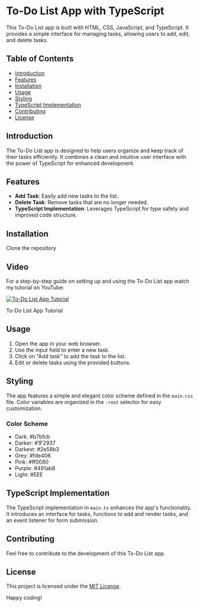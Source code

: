 # To-Do List App with TypeScript

This To-Do List app is built with HTML, CSS, JavaScript, and TypeScript. It provides a simple interface for managing tasks, allowing users to add, edit, and delete tasks.

## Table of Contents

- [Introduction](#introduction)
- [Features](#features)
- [Installation](#installation)
- [Usage](#usage)
- [Styling](#styling)
- [TypeScript Implementation](#typescript-implementation)
- [Contributing](#contributing)
- [License](#license)

## Introduction

The To-Do List app is designed to help users organize and keep track of their tasks efficiently. It combines a clean and intuitive user interface with the power of TypeScript for enhanced development.

## Features

- **Add Task**: Easily add new tasks to the list.
- **Delete Task**: Remove tasks that are no longer needed.
- **TypeScript Implementation**: Leverages TypeScript for type safety and improved code structure.

## Installation

Clone the repository


## Video 
For a step-by-step guide on setting up and using the To-Do List app watch my tutorial on YouTube:

[![To-Do List App Tutorial](https://img.youtube.com/vi/YOUR_YOUTUBE_VIDEO_ID/0.jpg)](https://www.youtube.com/watch?v=YOUR_YOUTUBE_VIDEO_ID)

To-Do List App Tutorial


## Usage

1. Open the app in your web browser.
2. Use the input field to enter a new task.
3. Click on "Add task" to add the task to the list.
4. Edit or delete tasks using the provided buttons.

## Styling

The app features a simple and elegant color scheme defined in the `main.css` file. Color variables are organized in the `:root` selector for easy customization.

### Color Scheme

- Dark: #b7bfcb
- Darker: #1F2937
- Darkest: #2e58b3
- Grey: #fde406
- Pink: #ff0080
- Purple: #491ab8
- Light: #EEE

## TypeScript Implementation

The TypeScript implementation in `main.ts` enhances the app's functionality. It introduces an interface for tasks, functions to add and render tasks, and an event listener for form submission.

## Contributing

Feel free to contribute to the development of this To-Do List app. 

## License

This project is licensed under the [MIT License](LICENSE).

Happy coding!